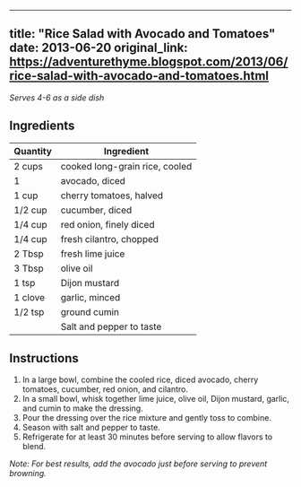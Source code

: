 <!-- filepath: /home/zacox/code/blogspot/adventurethyme/posts/2013-06-20-rice-salad-with-avocado-and-tomatoes-formatted.md -->
---
title: "Rice Salad with Avocado and Tomatoes"
date: 2013-06-20
original_link: https://adventurethyme.blogspot.com/2013/06/rice-salad-with-avocado-and-tomatoes.html
---

_Serves 4-6 as a side dish_

## Ingredients

| Quantity | Ingredient |
| -------- | ---------- |
| 2 cups | cooked long-grain rice, cooled |
| 1 | avocado, diced |
| 1 cup | cherry tomatoes, halved |
| 1/2 cup | cucumber, diced |
| 1/4 cup | red onion, finely diced |
| 1/4 cup | fresh cilantro, chopped |
| 2 Tbsp | fresh lime juice |
| 3 Tbsp | olive oil |
| 1 tsp | Dijon mustard |
| 1 clove | garlic, minced |
| 1/2 tsp | ground cumin |
| | Salt and pepper to taste |

## Instructions

1. In a large bowl, combine the cooled rice, diced avocado, cherry tomatoes, cucumber, red onion, and cilantro.
2. In a small bowl, whisk together lime juice, olive oil, Dijon mustard, garlic, and cumin to make the dressing.
3. Pour the dressing over the rice mixture and gently toss to combine.
4. Season with salt and pepper to taste.
5. Refrigerate for at least 30 minutes before serving to allow flavors to blend.

_Note: For best results, add the avocado just before serving to prevent browning._
